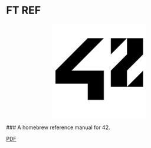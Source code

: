 # FT REF
<p align="center">
  <img width="255" height="255" src="img/logo.png">
</p>
### A homebrew reference manual for 42.

[PDF](pdf/PDF.md) 
